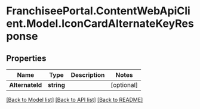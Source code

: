 # FranchiseePortal.ContentWebApiClient.Model.IconCardAlternateKeyResponse

## Properties

Name | Type | Description | Notes
------------ | ------------- | ------------- | -------------
**AlternateId** | **string** |  | [optional] 

[[Back to Model list]](../README.md#documentation-for-models) [[Back to API list]](../README.md#documentation-for-api-endpoints) [[Back to README]](../README.md)

